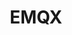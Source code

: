 ---
draft: false
title: EMQX
content:
  id: emqx
  name: EMQX
  logo: /images/development/dev-tools/emqx/logo.png
  website: https://www.emqx.io/
  iframe_website: /website-iframe/development/dev-tools/emqx
  dashboardImage: /images/development/dev-tools/emqx/screenshot-1.webp
  short_description: MQTT broker for IoT, IIoT, and connected vehicles. it supports multiple open standard protocols like MQTT, HTTP, QUIC, and WebSocket.
  description: MQTT broker for IoT, IIoT, and connected vehicles. it supports multiple open standard protocols like MQTT, HTTP, QUIC, and WebSocket. It’s 100% compliant with MQTT 5.0 and 3.x standard and secures bi-directional communication with MQTT over TLS/SSL and various authentication mechanisms.
  features:
    - title: Connectivity
      description: Scale to 100 million concurrent MQTT connections with a single EMQX 5.0 cluster.
    - title: Messaging
      description: 100% compliant with MQTT 5.0 and 3.x standards for better scalability, security, and reliability.
    - title: Transformation
      description: Filter, condition judgment, and transform data through a powerful SQL-based rule engine.
    - title: High Performance
      description: Move and process millions of MQTT messages per second in a single broker.
  screenshots:
    - /images/development/dev-tools/emqx/screenshot-1.webp
    - /images/development/dev-tools/emqx/screenshot-2.webp
---